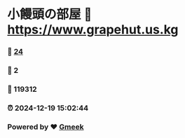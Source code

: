 # 小饅頭の部屋 :link: https://www.grapehut.us.kg 
### :page_facing_up: [24](https://www.grapehut.us.kg/tag.html) 
### :speech_balloon: 2 
### :hibiscus: 119312 
### :alarm_clock: 2024-12-19 15:02:44 
### Powered by :heart: [Gmeek](https://github.com/Meekdai/Gmeek)
